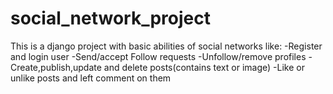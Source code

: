# social_network_project


This is a django project with basic abilities of social networks like:
  -Register and login user
  -Send/accept Follow requests
  -Unfollow/remove profiles
  -Create,publish,update and delete posts(contains text or image)
  -Like or unlike posts and left comment on them
  
  
  
